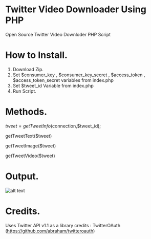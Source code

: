 # Twitter Video Downloader Using PHP
Open Source Twitter Video Downloder PHP Script

# How to Install.
1) Download Zip.
2) Set $consumer_key , $consumer_key_secret , $access_token , $access_token_secret variables from index.php
3) Set $tweet_id  Variable from index.php
4) Run Script.


# Methods.
$tweet = getTweetInfo($connection,$tweet_id);

getTweetText($tweet)

getTweetImage($tweet)

getTweetVideo($tweet)

# Output.
![alt text](https://github.com/mahirozdin/Twitter-Video-Downloader/blob/master/sc1.png)

# Credits.
Uses Twitter API v1.1 as a library credits : TwitterOAuth (https://github.com/abraham/twitteroauth)
